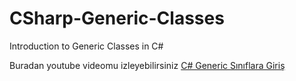# CSharp-Generic-Classes
 Introduction to Generic Classes in C#
 

 Buradan youtube videomu izleyebilirsiniz
 [C# Generic Sınıflara Giriş](https://youtu.be/QVZbGdQbFAw)